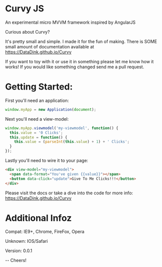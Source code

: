 # Curvy JS
An experimental micro MVVM framework inspired by AngularJS

Curious about Curvy?

It's pretty small and simple. 
I made it for the fun of making. 
There is SOME small amount of documentation available at https://DataDink.github.io/Curvy

If you want to toy with it or use it in something please let me know how it works!
If you would like something changed send me a pull request.

# Getting Started:

First you'll need an application:
```javascript
window.myApp = new Application(document);
```

Next you'll need a view-model:
```javascript
window.myApp.viewmodel('my-viewmodel', function() {
  this.value = '0 Clicks';
  this.update = function() {
    this.value = (parseInt(this.value) + 1) + ' Clicks';
  }
});
```

Lastly you'll need to wire it to your page:
```html
<div view-model="my-viewmodel">
  <span data-format="You've given {{value}}"></span>
  <button data-click="update">Give To Me Clicks!!!</button>
</div>
```

Please visit the docs or take a dive into the code for more info: https://DataDink.github.io/Curvy

# Additional Infoz

Compat: IE9+, Chrome, FireFox, Opera

Unknown: IOS/Safari

Version: 0.0.1

-- Cheers!
